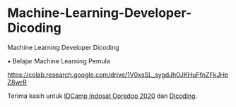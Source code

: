# Machine-Learning-Developer-Dicoding
Machine Learning Developer Dicoding

•	Belajar Machine Learning Pemula

https://colab.research.google.com/drive/1V0xsSL_sygdJh0JKHuFfnZFkJHeZ8wrR
<p>Terima kasih untuk <a href="https://idcamp.indosatooredoo.com/" rel="nofollow">IDCamp Indosat Ooredoo 2020</a> dan <a href="https://www.dicoding.com/" rel="nofollow">Dicoding</a>.</p>
